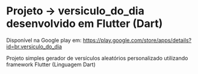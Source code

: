# Projeto -> versiculo_do_dia desenvolvido em Flutter (Dart)

Disponível na Google play em: https://play.google.com/store/apps/details?id=br.versiculo_do_dia

Projeto simples gerador de versículos aleatórios personalizado utilizando framework Flutter (Linguagem Dart) 

